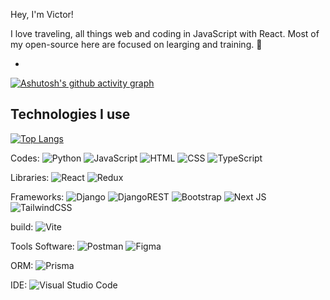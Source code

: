 Hey, I'm Victor!

I love traveling, all things web and coding in JavaScript with React. Most of my open-source here are focused on learging and training. 🚀


-
[![Ashutosh's github activity graph](https://github-readme-activity-graph.vercel.app/graph?username=vitaolv&theme=github-compact)](https://github.com/vitaolv/github-readme-activity-graph)


Technologies I use
-
[![Top Langs](https://github-readme-stats.vercel.app/api/top-langs/?username=vitaolv&layout=compact&theme=dark)](https://github.com/vitaolv/github-readme-stats)

Codes: ![Python](https://img.shields.io/badge/Python-3776AB?style=for-the-badge&logo=python&logoColor=white) ![JavaScript](https://img.shields.io/badge/JavaScript-F7DF1E?style=for-the-badge&logo=javascript&logoColor=black) ![HTML](https://img.shields.io/badge/HTML-239120?style=for-the-badge&logo=html5&logoColor=white) ![CSS](https://img.shields.io/badge/CSS-239120?&style=for-the-badge&logo=css3&logoColor=white) ![TypeScript](https://img.shields.io/badge/typescript-%23007ACC.svg?style=for-the-badge&logo=typescript&logoColor=white)

Libraries: ![React](https://img.shields.io/badge/react-%2320232a.svg?style=for-the-badge&logo=react&logoColor=%2361DAFB) ![Redux](https://img.shields.io/badge/redux-%23593d88.svg?style=for-the-badge&logo=redux&logoColor=white)

Frameworks: ![Django](https://img.shields.io/badge/Django-092E20?style=for-the-badge&logo=django&logoColor=white) ![DjangoREST](https://img.shields.io/badge/DJANGO-REST-ff1709?style=for-the-badge&logo=django&logoColor=white&color=ff1709&labelColor=gray) ![Bootstrap](https://img.shields.io/badge/bootstrap-%23563D7C.svg?style=for-the-badge&logo=bootstrap&logoColor=white) ![Next JS](https://img.shields.io/badge/Next-black?style=for-the-badge&logo=next.js&logoColor=white) ![TailwindCSS](https://img.shields.io/badge/tailwindcss-%2338B2AC.svg?style=for-the-badge&logo=tailwind-css&logoColor=white)

build: ![Vite](https://img.shields.io/badge/vite-%23646CFF.svg?style=for-the-badge&logo=vite&logoColor=white)

Tools Software: ![Postman](https://img.shields.io/badge/Postman-FF6C37?style=for-the-badge&logo=postman&logoColor=white) ![Figma](https://img.shields.io/badge/figma-%23F24E1E.svg?style=for-the-badge&logo=figma&logoColor=white)

ORM: 	![Prisma](https://img.shields.io/badge/Prisma-3982CE?style=for-the-badge&logo=Prisma&logoColor=white)

IDE: ![Visual Studio Code](https://img.shields.io/badge/Visual%20Studio%20Code-0078d7.svg?style=for-the-badge&logo=visual-studio-code&logoColor=white)

